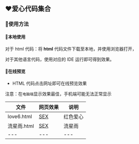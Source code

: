 ## ❤️爱心代码集合

### 🤩使用方法

#### 💌本地使用

对于 html 代码：将 **html** 代码文件下载至本地，并使用浏览器打开，

对于其他语言代码，使用对应的 IDE 运行即可得到效果。

#### 💌在线预览

- HTML 代码点击网址即可在线预览效果

注意：在`电脑端`显示效果最佳，手机端可能无法正常显示

|   文件   |   网页效果   | 说明  |
| ---- | ---- |---- |
| love6.html | [SEX](https://xes8.github.io/SEX/love6.html)| 红色爱心 |
| 流星雨.html | [SEX](https://xes8.github.io/SEX/流星雨.html) | 流星雨 |
| --- | --- | --- |
